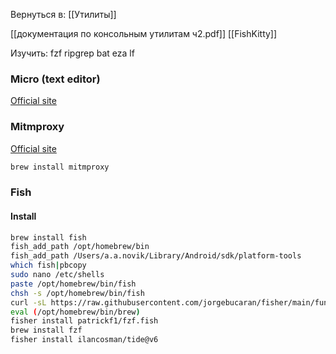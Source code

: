 Вернуться в: [[Утилиты]]

[[документация по консольным утилитам ч2.pdf]]
[[FishKitty]]

Изучить:
fzf
ripgrep
bat
eza
lf

### Micro (text editor)
[Official site](https://micro-editor.github.io/)

### Mitmproxy
[Official site](https://mitmproxy.org/)
```bash
brew install mitmproxy
```

### Fish
#### Install
```bash
brew install fish
fish_add_path /opt/homebrew/bin
fish_add_path /Users/a.a.novik/Library/Android/sdk/platform-tools
which fish|pbcopy 
sudo nano /etc/shells
paste /opt/homebrew/bin/fish
chsh -s /opt/homebrew/bin/fish
curl -sL https://raw.githubusercontent.com/jorgebucaran/fisher/main/functions/fisher.fish | source && fisher install jorgebucaran/fisher
eval (/opt/homebrew/bin/brew)
fisher install patrickf1/fzf.fish
brew install fzf
fisher install ilancosman/tide@v6
```

